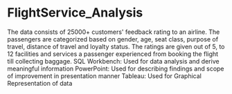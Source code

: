 # FlightService_Analysis
The data consists of  25000+ customers' feedback rating to an airline.
The passengers are categorized based on gender, age, seat class, purpose of travel, distance of travel and loyalty status.
The ratings are given out of 5, to 12 facilities and services a passenger experienced from booking the flight till collecting baggage.
SQL Workbench: Used for data analysis and derive meaningful information
PowerPoint: Used for describing findings and scope of improvement in presentation manner
Tableau: Used for Graphical Representation of data
